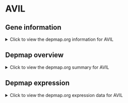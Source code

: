 <h1>AVIL</h1>

<h2>Gene information</h2>
<details>
  <summary>Click to view the depmap.org information for AVIL</summary>
  <iframe src="https://depmap.org/portal/gene/AVIL?tab=about" style="border:none;width:100%;height:800px"></iframe>
</details>

<h2>Depmap overview</h2>
<details>
  <summary>Click to view the depmap.org summary for AVIL</summary>
  <iframe src="https://depmap.org/portal/gene/AVIL?tab=overview" style="border:none;width:100%;height:800px"></iframe>
</details>

<h2>Depmap expression</h2>
<details>
  <summary>Click to view the depmap.org expression data for AVIL</summary>
  <iframe src="https://depmap.org/portal/gene/AVIL?tab=characterization" style="border:none;width:100%;height:800px"></iframe>
</details>


<!--
<h2>Reactome Pathway diagram</h2>
PNAME
-->


